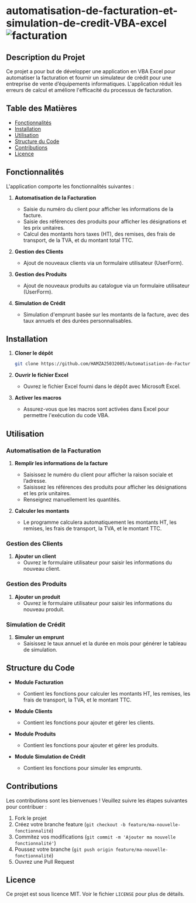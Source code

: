 # automatisation-de-facturation-et-simulation-de-credit-VBA-excel                                                                                                                                                   ![facturation](https://github.com/HAMZA25032005/Automatisation-de-Facturation-Simulation-de-cr-dit-VBE-EXCEL/assets/143803507/ff987951-47ec-4fd1-9d25-38b0a84f392a)


## Description du Projet

Ce projet a pour but de développer une application en VBA Excel pour automatiser la facturation et fournir un simulateur de crédit pour une entreprise de vente d’équipements informatiques. L'application réduit les erreurs de calcul et améliore l'efficacité du processus de facturation.

## Table des Matières

- [Fonctionnalités](#fonctionnalités)
- [Installation](#installation)
- [Utilisation](#utilisation)
- [Structure du Code](#structure-du-code)
- [Contributions](#contributions)
- [Licence](#licence)

## Fonctionnalités

L'application comporte les fonctionnalités suivantes :

1. **Automatisation de la Facturation**
    - Saisie du numéro du client pour afficher les informations de la facture.
    - Saisie des références des produits pour afficher les désignations et les prix unitaires.
    - Calcul des montants hors taxes (HT), des remises, des frais de transport, de la TVA, et du montant total TTC.

2. **Gestion des Clients**
    - Ajout de nouveaux clients via un formulaire utilisateur (UserForm).

3. **Gestion des Produits**
    - Ajout de nouveaux produits au catalogue via un formulaire utilisateur (UserForm).

4. **Simulation de Crédit**
    - Simulation d'emprunt basée sur les montants de la facture, avec des taux annuels et des durées personnalisables.



## Installation

1. **Cloner le dépôt**
    ```bash
    git clone https://github.com/HAMZA25032005/Automatisation-de-Facturation-Simulation-de-cr-dit-VBE-EXCEL.git
    ```
2. **Ouvrir le fichier Excel**
    - Ouvrez le fichier Excel fourni dans le dépôt avec Microsoft Excel.

3. **Activer les macros**
    - Assurez-vous que les macros sont activées dans Excel pour permettre l'exécution du code VBA.

## Utilisation

### Automatisation de la Facturation

1. **Remplir les informations de la facture**
    - Saisissez le numéro du client pour afficher la raison sociale et l’adresse.
    - Saisissez les références des produits pour afficher les désignations et les prix unitaires.
    - Renseignez manuellement les quantités.

2. **Calculer les montants**
    - Le programme calculera automatiquement les montants HT, les remises, les frais de transport, la TVA, et le montant TTC.

### Gestion des Clients

1. **Ajouter un client**
    - Ouvrez le formulaire utilisateur pour saisir les informations du nouveau client.

### Gestion des Produits

1. **Ajouter un produit**
    - Ouvrez le formulaire utilisateur pour saisir les informations du nouveau produit.

### Simulation de Crédit

1. **Simuler un emprunt**
    - Saisissez le taux annuel et la durée en mois pour générer le tableau de simulation.

## Structure du Code

- **Module Facturation**
    - Contient les fonctions pour calculer les montants HT, les remises, les frais de transport, la TVA, et le montant TTC.

- **Module Clients**
    - Contient les fonctions pour ajouter et gérer les clients.

- **Module Produits**
    - Contient les fonctions pour ajouter et gérer les produits.

- **Module Simulation de Crédit**
    - Contient les fonctions pour simuler les emprunts.

## Contributions

Les contributions sont les bienvenues ! Veuillez suivre les étapes suivantes pour contribuer :

1. Fork le projet
2. Créez votre branche feature (`git checkout -b feature/ma-nouvelle-fonctionnalité`)
3. Commitez vos modifications (`git commit -m 'Ajouter ma nouvelle fonctionnalité'`)
4. Poussez votre branche (`git push origin feature/ma-nouvelle-fonctionnalité`)
5. Ouvrez une Pull Request

## Licence

Ce projet est sous licence MIT. Voir le fichier `LICENSE` pour plus de détails.

